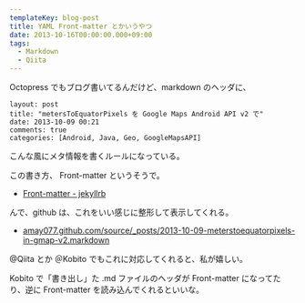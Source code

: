 ```yaml
---
templateKey: blog-post
title: YAML Front-matter とかいうやつ
date: 2013-10-16T00:00:00.000+09:00
tags:
  - Markdown
  - Qiita
---
```

Octopress でもブログ書いてるんだけど、markdown のヘッダに、
<!--more-->
```
layout: post
title: "metersToEquatorPixels を Google Maps Android API v2 で"
date: 2013-10-09 00:21
comments: true
categories: [Android, Java, Geo, GoogleMapsAPI]
```

こんな風にメタ情報を書くルールになっている。

この書き方、 Front-matter というそうで。

* [Front-matter - jekyllrb](http://jekyllrb.com/docs/frontmatter/)

んで、github は、これをいい感じに整形して表示してくれる。

* [amay077.github.com/source/_posts/2013-10-09-meterstoequatorpixels-in-gmap-v2.markdown](https://github.com/amay077/amay077.github.com/blob/source/source/_posts/2013-10-09-meterstoequatorpixels-in-gmap-v2.markdown)

@Qiita とか ＠Kobito でもこれに対応してくれると、私が嬉しい。

Kobito で「書き出し」た .md ファイルのヘッダが Front-matter になってたり、逆に Front-matter を読み込んでくれるといいな。